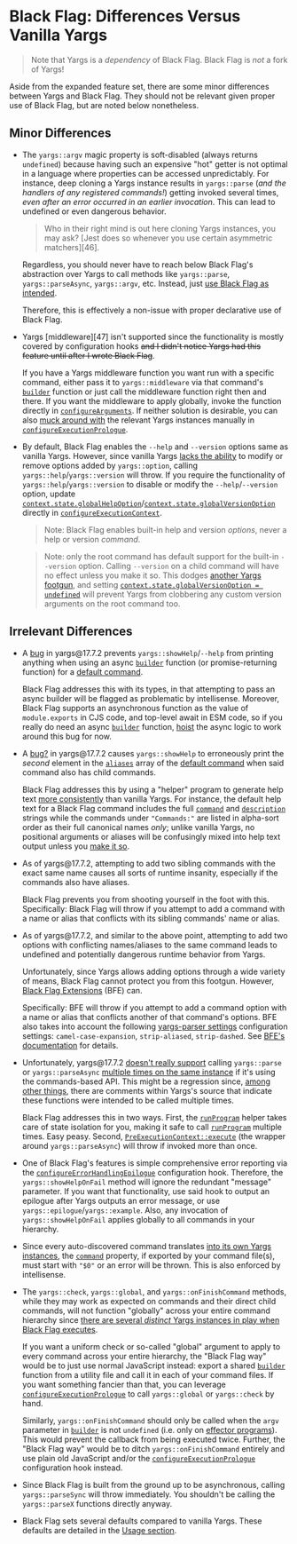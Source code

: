 # Black Flag: Differences Versus Vanilla Yargs

> Note that Yargs is a _dependency_ of Black Flag. Black Flag is _not_ a fork of
> Yargs!

Aside from the expanded feature set, there are some minor differences between
Yargs and Black Flag. They should not be relevant given proper use of Black
Flag, but are noted below nonetheless.

## Minor Differences

- The `yargs::argv` magic property is soft-disabled (always returns `undefined`)
  because having such an expensive "hot" getter is not optimal in a language
  where properties can be accessed unpredictably. For instance, deep cloning a
  Yargs instance results in `yargs::parse` (_and the handlers of any registered
  commands!_) getting invoked several times, _even after an error occurred in an
  earlier invocation_. This can lead to undefined or even dangerous behavior.

  > Who in their right mind is out here cloning Yargs instances, you may ask?
  > \[Jest does so whenever you use certain asymmetric matchers]\[46].

  Regardless, you should never have to reach below Black Flag's abstraction over
  Yargs to call methods like `yargs::parse`, `yargs::parseAsync`, `yargs::argv`,
  etc. Instead, just [use Black Flag as intended][1].

  Therefore, this is effectively a non-issue with proper declarative use of
  Black Flag.

- Yargs \[middleware]\[47] isn't supported since the functionality is mostly
  covered by configuration hooks ~~and I didn't notice Yargs had this feature
  until after I wrote Black Flag~~.

  If you have a Yargs middleware function you want run with a specific command,
  either pass it to `yargs::middleware` via that command's [`builder`][2]
  function or just call the middleware function right then and there. If you
  want the middleware to apply globally, invoke the function directly in
  [`configureArguments`][3]. If neither solution is desirable, you can also
  [muck around with][4] the relevant Yargs instances manually in
  [`configureExecutionPrologue`][5].

- By default, Black Flag enables the `--help` and `--version` options same as
  vanilla Yargs. However, since vanilla Yargs [lacks the ability][6] to modify
  or remove options added by `yargs::option`, calling
  `yargs::help`/`yargs::version` will throw. If you require the functionality of
  `yargs::help`/`yargs::version` to disable or modify the `--help`/`--version`
  option, update
  [`context.state.globalHelpOption`][7]/[`context.state.globalVersionOption`][7]
  directly in [`configureExecutionContext`][8].

  > Note: Black Flag enables built-in help and version _options_, never a help
  > or version _command_.

  > Note: only the root command has default support for the built-in `--version`
  > option. Calling `--version` on a child command will have no effect unless
  > you make it so. This dodges [another Yargs footgun][9], and setting
  > [`context.state.globalVersionOption = undefined`][7] will prevent Yargs from
  > clobbering any custom version arguments on the root command too.

## Irrelevant Differences

- A [bug][10] in yargs\@17.7.2 prevents `yargs::showHelp`/`--help` from printing
  anything when using an async [`builder`][2] function (or promise-returning
  function) for a [default command][11].

  Black Flag addresses this with its types, in that attempting to pass an async
  builder will be flagged as problematic by intellisense. Moreover, Black Flag
  supports an asynchronous function as the value of `module.exports` in CJS
  code, and top-level await in ESM code, so if you really do need an async
  [`builder`][2] function, [hoist][12] the async logic to work around this bug
  for now.

- A [bug?][13] in yargs\@17.7.2 causes `yargs::showHelp` to erroneously print
  the _second_ element in the [`aliases`][14] array of the [default command][11]
  when said command also has child commands.

  Black Flag addresses this by using a "helper" program to generate help text
  [more consistently][13] than vanilla Yargs. For instance, the default help
  text for a Black Flag command includes the full [`command`][2] and
  [`description`][2] strings while the commands under `"Commands:"` are listed
  in alpha-sort order as their full canonical names _only_; unlike vanilla
  Yargs, no positional arguments or aliases will be confusingly mixed into help
  text output unless you [make it so][4].

- As of yargs\@17.7.2, attempting to add two sibling commands with the exact
  same name causes all sorts of runtime insanity, especially if the commands
  also have aliases.

  Black Flag prevents you from shooting yourself in the foot with this.
  Specifically: Black Flag will throw if you attempt to add a command with a
  name or alias that conflicts with its sibling commands' name or alias.

- As of yargs\@17.7.2, and similar to the above point, attempting to add two
  options with conflicting names/aliases to the same command leads to undefined
  and potentially dangerous runtime behavior from Yargs.

  Unfortunately, since Yargs allows adding options through a wide variety of
  means, Black Flag cannot protect you from this footgun. However, [Black Flag
  Extensions][15] (BFE) can.

  Specifically: BFE will throw if you attempt to add a command option with a
  name or alias that conflicts another of that command's options. BFE also takes
  into account the following [yargs-parser settings][16] configuration settings:
  `camel-case-expansion`, `strip-aliased`, `strip-dashed`. See [BFE's
  documentation][15] for details.

- Unfortunately, yargs\@17.7.2 [doesn't really support][17] calling
  `yargs::parse` or `yargs::parseAsync` [multiple times on the same
  instance][18] if it's using the commands-based API. This might be a regression
  since, [among other things][19], there are comments within Yargs's source that
  indicate these functions were intended to be called multiple times.

  Black Flag addresses this in two ways. First, the [`runProgram`][1] helper
  takes care of state isolation for you, making it safe to call
  [`runProgram`][1] multiple times. Easy peasy. Second,
  [`PreExecutionContext::execute`][20] (the wrapper around `yargs::parseAsync`)
  will throw if invoked more than once.

- One of Black Flag's features is simple comprehensive error reporting via the
  [`configureErrorHandlingEpilogue`][21] configuration hook. Therefore, the
  `yargs::showHelpOnFail` method will ignore the redundant "message" parameter.
  If you want that functionality, use said hook to output an epilogue after
  Yargs outputs an error message, or use `yargs::epilogue`/`yargs::example`.
  Also, any invocation of `yargs::showHelpOnFail` applies globally to all
  commands in your hierarchy.

- Since every auto-discovered command translates [into its own Yargs
  instances][4], the [`command`][2] property, if exported by your command
  file(s), must start with `"$0"` or an error will be thrown. This is also
  enforced by intellisense.

- The `yargs::check`, `yargs::global`, and `yargs::onFinishCommand` methods,
  while they may work as expected on commands and their direct child commands,
  will not function "globally" across your entire command hierarchy since [there
  are several _distinct_ Yargs instances in play when Black Flag executes][4].

  If you want a uniform check or so-called "global" argument to apply to every
  command across your entire hierarchy, the "Black Flag way" would be to just
  use normal JavaScript instead: export a shared [`builder`][2] function from a
  utility file and call it in each of your command files. If you want something
  fancier than that, you can leverage [`configureExecutionPrologue`][5] to call
  `yargs::global` or `yargs::check` by hand.

  Similarly, `yargs::onFinishCommand` should only be called when the `argv`
  parameter in [`builder`][2] is not `undefined` (i.e. only on [effector
  programs][4]). This would prevent the callback from being executed twice.
  Further, the "Black Flag way" would be to ditch `yargs::onFinishCommand`
  entirely and use plain old JavaScript and/or the
  [`configureExecutionPrologue`][5] configuration hook instead.

- Since Black Flag is built from the ground up to be asynchronous, calling
  `yargs::parseSync` will throw immediately. You shouldn't be calling the
  `yargs::parseX` functions directly anyway.

- Black Flag sets several defaults compared to vanilla Yargs. These defaults are
  detailed in the [Usage section][22].

[1]: ./docs/index/functions/runProgram.md
[2]: ./docs/index/type-aliases/Configuration.md#type-declaration
[3]: ./docs/index/type-aliases/ConfigureArguments.md
[4]: #advanced-usage
[5]: ./docs/index/type-aliases/ConfigureExecutionPrologue.md
[6]: https://github.com/yargs/yargs/issues/733
[7]: ./docs/util/type-aliases/ExecutionContext.md
[8]: ./docs/index/type-aliases/ConfigureExecutionContext.md
[9]: https://github.com/yargs/yargs/issues/1323
[10]: https://github.com/yargs/yargs/issues/793#issuecomment-704749472
[11]: https://github.com/yargs/yargs/blob/main/docs/advanced.md#default-commands
[12]: https://developer.mozilla.org/en-US/docs/Glossary/Hoisting
[13]: #generating-help-text
[14]: https://github.com/yargs/yargs/blob/main/docs/advanced.md#command-aliases
[15]: https://github.com/Xunnamius/black-flag-extensions
[16]: https://github.com/yargs/yargs-parser?tab=readme-ov-file#configuration
[17]: https://github.com/yargs/yargs/issues/2191
[18]: https://yargs.js.org/docs#api-reference-parseargs-context-parsecallback
[19]: https://github.com/yargs/yargs/issues/1137
[20]: ./docs/util/type-aliases/PreExecutionContext.md
[21]: ./docs/index/type-aliases/ConfigureErrorHandlingEpilogue.md
[22]: #building-and-running-your-cli
